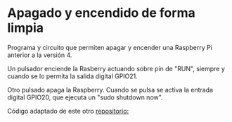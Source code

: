 # Apagado y encendido de forma limpia

Programa y circuito que permiten apagar y encender una Raspberry Pi anterior a la versión 4. 

Un pulsador enciende la Rasberry actuando sobre pin de "RUN", siempre y cuando se lo permita la salida digital GPIO21.

Otro pulsado apaga la Raspberry. Cuando se pulsa se activa la entrada digital GPIO20, que ejecuta un "sudo shutdown now".

Código adaptado de este otro [repositorio:](https://github.com/halofx/rpi-shutdown)

